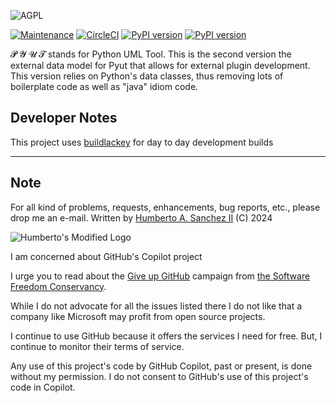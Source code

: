 ![](https://github.com/hasii2011/code-ally-basic/blob/master/developer/agpl-license-web-badge-version-2-256x48.png "AGPL")

[![Maintenance](https://img.shields.io/badge/Maintained%3F-yes-green.svg)](https://GitHub.com/Naereen/StrapDown.js/graphs/commit-activity)
[![CircleCI](https://dl.circleci.com/status-badge/img/gh/hasii2011/pyutmodelv2/tree/master.svg?style=shield)](https://dl.circleci.com/status-badge/redirect/gh/hasii2011/pyutmodelv2/tree/master)
[![PyPI version](https://badge.fury.io/py/pyutmodelv2.svg)](https://badge.fury.io/py/pyutmodelv2)
[![PyPI version](https://badge.fury.io/py/pyutmodelv2.svg)](https://badge.fury.io/py/pyutmodelv2)

𝓟 𝓨 𝓤 𝓣 stands for Python UML Tool. This is the second version the external data model for Pyut
that allows for external plugin development.  This version relies on Python's data classes, thus 
removing lots of boilerplate code as well as "java" idiom code.

## Developer Notes
This project uses [buildlackey](https://github.com/hasii2011/buildlackey) for day to day development builds

___

## Note
For all kind of problems, requests, enhancements, bug reports, etc.,
please drop me an e-mail.
Written by <a href="mailto:email@humberto.a.sanchez.ii@gmail.com?subject=Hello Humberto">Humberto A. Sanchez II</a>  (C) 2024



![Humberto's Modified Logo](https://raw.githubusercontent.com/wiki/hasii2011/gittodoistclone/images/SillyGitHub.png)

I am concerned about GitHub's Copilot project



I urge you to read about the
[Give up GitHub](https://GiveUpGitHub.org) campaign from
[the Software Freedom Conservancy](https://sfconservancy.org).

While I do not advocate for all the issues listed there I do not like that
a company like Microsoft may profit from open source projects.

I continue to use GitHub because it offers the services I need for free.  But, I continue
to monitor their terms of service.

Any use of this project's code by GitHub Copilot, past or present, is done
without my permission.  I do not consent to GitHub's use of this project's
code in Copilot.
